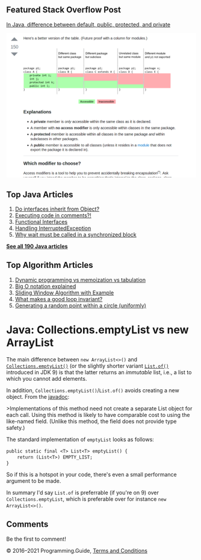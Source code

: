 



## Featured Stack Overflow Post

[In Java, difference between default, public, protected, and private](https://stackoverflow.com/a/33627846/276052)

[<img src="../images/so-featured-33627846.png" alt="StackOverflow screenshot thumbnail" class="screenshot" />](https://stackoverflow.com/a/33627846/276052)



## Top Java Articles

1.  [Do interfaces inherit from Object?](do-interfaces-inherit-from-object.html)
2.  [Executing code in comments?!](executing-code-in-comments.html)
3.  [Functional Interfaces](functional-interfaces.html)
4.  [Handling InterruptedException](handling-interrupted-exceptions.html)
5.  [Why wait must be called in a synchronized block](why-wait-must-be-in-synchronized.html)

[**See all 190 Java articles**](index.html)

## Top Algorithm Articles

1.  [Dynamic programming vs memoization vs tabulation](../dynamic-programming-vs-memoization-vs-tabulation.html)
2.  [Big O notation explained](../big-o-notation-explained.html)
3.  [Sliding Window Algorithm with Example](../sliding-window-example.html)
4.  [What makes a good loop invariant?](../what-makes-a-good-loop-invariant.html)
5.  [Generating a random point within a circle (uniformly)](../random-point-within-circle.html)

# Java: Collections.emptyList vs new ArrayList

The main difference between `new ArrayList<>()` and [`Collections.emptyList()`](http://download.oracle.com/javase/6/docs/api/java/util/Collections.html#emptyList%28%29) (or the slightly shorter variant [`List.of()`](http://download.java.net/java/jdk9/docs/api/java/util/List.html#of--) introduced in JDK 9) is that the latter returns an _immutable_ list, i.e., a list to which you cannot add elements.

In addition, `Collections.emptyList()`/`List.of()` avoids creating a new object. From the [javadoc](https://docs.oracle.com/javase/8/docs/api/java/util/Collections.html#emptyList--):

&gt;Implementations of this method need not create a separate List object for each call. Using this method is likely to have comparable cost to using the like-named field. (Unlike this method, the field does not provide type safety.)

The standard implementation of `emptyList` looks as follows:

    public static final <T> List<T> emptyList() {
        return (List<T>) EMPTY_LIST;
    }

So if this is a hotspot in your code, there's even a small performance argument to be made.

In summary I'd say `List.of` is preferrable (if you're on 9) over `Collections.emptyList`, which is preferable over for instance `new ArrayList<>()`.

## Comments

Be the first to comment!

© 2016–2021 Programming.Guide, [Terms and Conditions](../terms-and-conditions.html)
